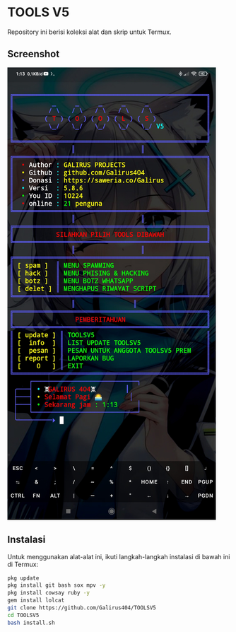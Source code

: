 # TOOLS V5

Repository ini berisi koleksi alat dan skrip untuk Termux.

## Screenshot

![Screenshot Termux](Screenshot_2024-07-03-01-13-25-776_com.termux.jpg)

## Instalasi

Untuk menggunakan alat-alat ini, ikuti langkah-langkah instalasi di bawah ini di Termux:

```bash
pkg update
pkg install git bash sox mpv -y
pkg install cowsay ruby -y
gem install lolcat
git clone https://github.com/Galirus404/TOOLSV5
cd TOOLSV5
bash install.sh
